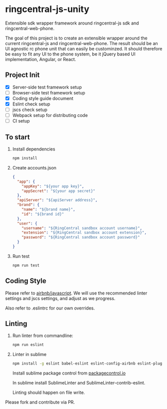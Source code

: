 # ringcentral-js-unity
Extensible sdk wrapper framework around ringcentral-js sdk and ringcentral-web-phone.

The goal of this project is to create an extensible wrapper around the current ringcentral-js and ringcentral-web-phone.
The result should be an UI agnostic rc phone unit that can easily be custominzed. It should therefore be easy to fit any UI to the phone system, be it jQuery based UI implementation, Angular, or React.


## Project Init

- [x] Server-side test framework setup
- [ ] Browser-side test framework setup
- [x] Coding style guide document
- [x] Eslint check setup
- [ ] jscs check setup
- [ ] Webpack setup for distributing code
- [ ] CI setup

To start
---

1. Install dependencies

    ```bash
    npm install
    ```
2. Create accounts.json

    ```json
    {
      "app": {
        "appKey": "${your app key}",
        "appSecret": "${your app secret}"
      },
      "apiServer": "${apiServer address}",
      "brand": {
        "name": "${brand name}",
        "id": "${brand id}"
      },
      "user": {
        "username": "${RingCentral sandbox account username}",
        "extension": "${RingCentral sandbox account extension}",
        "password": "${RingCentral sandbox account password}"
      }
    }
    ```
3. Run test

    ```bash
    npm run test
    ```

Coding Style
---

Please refer to [airbnb/javascript](https://github.com/airbnb/javascript).
We will use the recommended linter settings and jscs settings, and adjust as we progress.

Also refer to .eslintrc for our own overrides.

Linting
---

1. Run linter from commandline:
    ```bash
    npm run eslint
    ```

2. Linter in sublime

    ```bash
    npm install -g eslint babel-eslint eslint-config-airbnb eslint-plugin-import eslint-plugin-jsx-a11y eslint-plugin-react 
    ```
    
    Install sublime package control from [packagecontrol.io](https://packagecontrol.io/installation)
    
    In sublime install SublimeLinter and SublimeLinter-contrib-eslint.
    
    Linting should happen on file write.



Please fork and contribute via PR.
